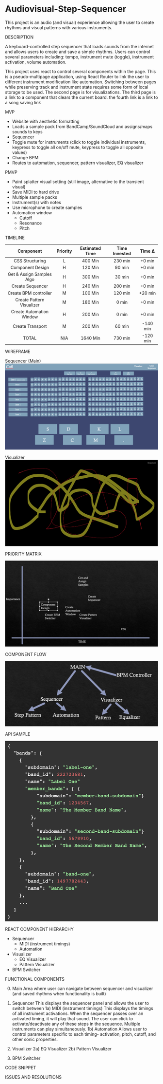 # Audiovisual-Step-Sequencer

This project is an audio (and visual) experience allowing the user to create rhythms and visual patterns with various instruments.

DESCRIPTION

A keyboard-controlled step sequencer that loads sounds from the internet and allows users to create and save a simple rhythms. Users can control several parameters including: tempo, instrument mute (toggle), instrument activation, volume automation.

This project uses react to control several components within the page. This is a pseudo-multipage application, using React Router to link the user to different instrument modification like automation. Switching between pages while preserving track and instrument state requires some form of local storage to be used. The second page is for visualizations. The third page is a link to a component that clears the current board. the fourth link is a link to a song saving link


MVP

- Website with aesthetic formatting
- Loads a sample pack from BandCamp/SoundCloud and assigns/maps sounds to keys
- Sequencer
- Toggle mute for instruments (click to toggle individual instruments, keypress to toggle all on/off mute, keypress to toggle all opposite values)
- Change BPM
- Routes to automation, sequencer, pattern visualizer, EQ visualizer


PMVP

- Paint splatter visual setting (still image, alternative to the transient visual)
- Save MIDI to hard drive
- Multiple sample packs
- Instrument(s) with notes
- Use microphone to create samples
- Automation window
    - Cutoff
    - Resonance
    - Pitch

TIMELINE

| Component                   | Priority | Estimated Time | Time Invested | Time ∆   |
| :-------------------------: | :------: | :------------: | :-----------: | :------: |
| CSS Structuring             |    L     |        400 Min |       230 min |   +0 min |
| Component Design            |    H     |        120 Min |        90 min |   +0 min |
| Get & Assign Samples Algo   |    H     |        300 Min |        30 min |   +0 min |
| Create Sequencer            |    H     |        240 Min |       200 min |   +0 min |
| Create BPM controller       |    M     |        100 Min |       120 min |  +20 min |
| Create Pattern Visualizer   |    M     |        180 Min |         0 min |   +0 min |
| Create Automation Window    |    H     |        200 Min |         0 min |   +0 min |
| Create Transport            |    M     |        200 Min |        60 min | -140 min |
|            TOTAL            |   N/A    |       1640 Min |       730 min | -120 min |


WIREFRAME

Sequencer (Main)
![](./images/sequencer.png)

Visualizer
![](./images/visualizer.png)

PRIORITY MATRIX

![](./images/priority_matrix.png)

COMPONENT FLOW

![](./images/component_flow.png)

API SAMPLE

![](./images/api_response.png)

REACT COMPONENT HIERARCHY

- Sequencer
    - MIDI (instrument timings)
    - Automation
- Visualizer
    - EQ Visualizer
    - Pattern Visualizer
- BPM Switcher

FUNCTIONAL COMPONENTS

0) Main
    Area where user can navigate between sequencer and visualizer (and saved rhythms when functionality is built)
1) Sequencer
    This displays the sequencer panel and allows the user to switch between
1a) MIDI (instrument timings)
    This displays the timings of all instrument activations. When the sequencer passes over an activated timing, it will play that sound. The user can click to activate/deactivate any of these steps in the sequence. Multiple instruments can play simultaneously.
1b) Automation
    Allows user to control parameters specific to each timing- activation, pitch, cutoff, and other sonic properties.

2) Visualizer
2a) EQ Visualizer
2b) Pattern Visualizer

3) BPM Switcher

CODE SNIPPET

ISSUES AND RESOLUTIONS